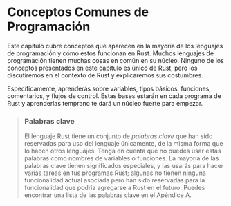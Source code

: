 # Conceptos Comunes de Programación

Este capítulo cubre conceptos que aparecen en la mayoría de los lenguajes de programación
y cómo estos funcionan en Rust. Muchos lenguajes de programación tienen muchas cosas en común en
su núcleo. Ninguno de los conceptos presentados en este capítulo es único de Rust,
pero los discutiremos en el contexto de Rust y explicaremos sus costumbres.

Específicamente, aprenderás sobre variables, tipos básicos, funciones, comentarios,
y flujos de control. Estas bases estarán en cada programa de Rust y aprenderlas temprano te dará
un núcleo fuerte para empezar.

> ### Palabras clave
>
> El lenguaje Rust tiene un conjunto de *palabras clave* que han sido reservadas para uso del
> lenguaje únicamente, de la misma forma que lo hacen otros lenguajes. Tenga en cuenta que no puedes
> usar estas palabras como nombres de variables o funciones. La mayoría de las palabras clave tienen
> significados especiales, y las usarás para hacer varias tareas en tus programas
> Rust; algunas no tienen ninguna funcionalidad actual asociada pero han sido
> reservadas para la funcionalidad que podría agregarse a Rust en el futuro. Puedes
> encontrar una lista de las palabras clave en el Apéndice A.
